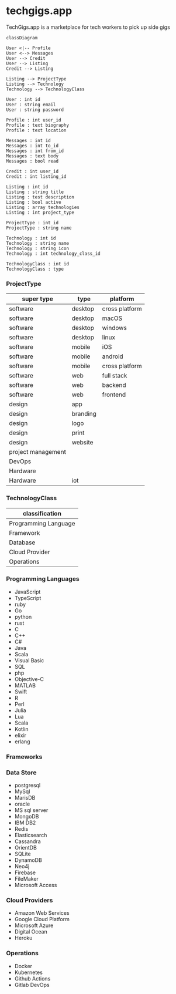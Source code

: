 # techgigs.app

TechGigs.app is a marketplace for tech workers to pick up side gigs

```mermaid
classDiagram

User <|-- Profile
User <--> Messages
User --> Credit
User --> Listing
Credit --> Listing

Listing --> ProjectType
Listing --> Technology
Technology --> TechnologyClass

User : int id
User : string email
User : string password

Profile : int user_id
Profile : text biography
Profile : text location

Messages : int id
Messages : int to_id
Messages : int from_id
Messages : text body
Messages : bool read

Credit : int user_id
Credit : int listing_id

Listing : int id
Listing : string title
Listing : test description
Listing : bool active
Listing : array technologies
Listing : int project_type

ProjectType : int id
ProjectType : string name

Technology : int id
Technology : string name
Technology : string icon
Technology : int technology_class_id

TechnologyClass : int id
TechnologyClass : type

```

### ProjectType

| super type         | type     | platform       |
| ------------------ | -------- | -------------- |
| software           | desktop  | cross platform |
| software           | desktop  | macOS          |
| software           | desktop  | windows        |
| software           | desktop  | linux          |
| software           | mobile   | iOS            |
| software           | mobile   | android        |
| software           | mobile   | cross platform |
| software           | web      | full stack     |
| software           | web      | backend        |
| software           | web      | frontend       |
| design             | app      |                |
| design             | branding |                |
| design             | logo     |                |
| design             | print    |                |
| design             | website  |                |
| project management |          |                |
| DevOps             |          |                |
| Hardware           |          |                |
| Hardware           | iot      |                |

### TechnologyClass

| classification       |
| -------------------- |
| Programming Language |
| Framework            |
| Database             |
| Cloud Provider       |
| Operations           |

### Programming Languages

- JavaScript
- TypeScript
- ruby
- Go
- python
- rust
- C
- C++
- C#
- Java
- Scala
- Visual Basic
- SQL
- php
- Objective-C
- MATLAB
- Swift
- R
- Perl
- Julia
- Lua
- Scala
- Kotlin
- elixir
- erlang

### Frameworks

### Data Store

- postgresql
- MySql
- MarisDB
- oracle
- MS sql server
- MongoDB
- IBM DB2
- Redis
- Elasticsearch
- Cassandra
- OrientDB
- SQLite
- DynamoDB
- Neo4j
- Firebase
- FileMaker
- Microsoft Access

### Cloud Providers

- Amazon Web Services
- Google Cloud Platform
- Microsoft Azure
- Digital Ocean
- Heroku

### Operations

- Docker
- Kubernetes
- Github Actions
- Gitlab DevOps
